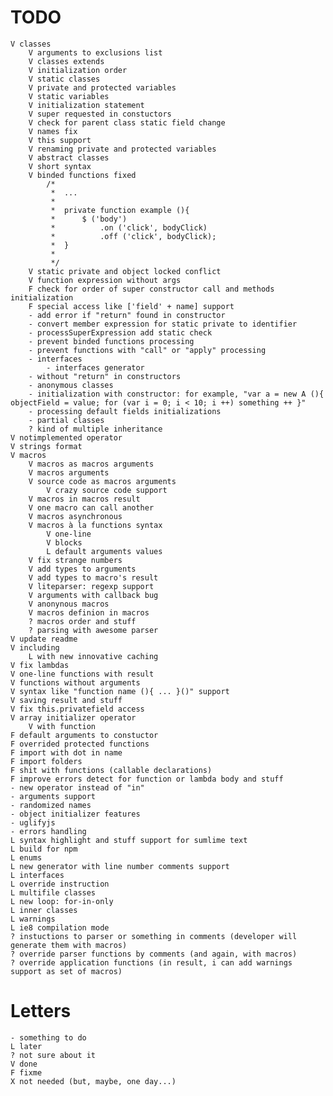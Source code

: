# TODO
	V classes
		V arguments to exclusions list
		V classes extends
		V initialization order
		V static classes
		V private and protected variables
		V static variables
		V initialization statement
		V super requested in constuctors
		V check for parent class static field change
		V names fix
		V this support
		V renaming private and protected variables
		V abstract classes
		V short syntax
		V binded functions fixed 
			/*
			 * 	...
			 * 	
			 * 	private function example (){
			 *		$ ('body')
			 * 			.on ('click', bodyClick)
			 * 			.off ('click', bodyClick);
			 * 	}
			 * 	
			 */
		V static private and object locked conflict
		V function expression without args
		F check for order of super constructor call and methods initialization
		F special access like ['field' + name] support
		- add error if "return" found in constructor
		- convert member expression for static private to identifier
		- processSuperExpression add static check
		- prevent binded functions processing
		- prevent functions with "call" or "apply" processing
		- interfaces
			- interfaces generator
		- without "return" in constructors
		- anonymous classes
		- initialization with constructor: for example, "var a = new A (){ objectField = value; for (var i = 0; i < 10; i ++) something ++ }"
		- processing default fields initializations
		- partial classes
		? kind of multiple inheritance 
	V notimplemented operator
	V strings format
	V macros
		V macros as macros arguments
		V macros arguments
		V source code as macros arguments
			V crazy source code support
		V macros in macros result
		V one macro can call another
		V macros asynchronous
		V macros à la functions syntax
			V one-line
			V blocks
			L default arguments values
		V fix strange numbers
		V add types to arguments
		V add types to macro's result
		V liteparser: regexp support
		V arguments with callback bug
		V anonynous macros
		V macros definion in macros
		? macros order and stuff
		? parsing with awesome parser
	V update readme
	V including
		L with new innovative caching
	V fix lambdas
	V one-line functions with result
	V functions without arguments
	V syntax like "function name (){ ... }()" support
	V saving result and stuff
	V fix this.privatefield access
	V array initializer operator
		V with function
	F default arguments to constuctor
	F overrided protected functions
	F import with dot in name
	F import folders
	F shit with functions (callable declarations)
	F improve errors detect for function or lambda body and stuff
	- new operator instead of "in"
	- arguments support
	- randomized names
	- object initializer features
	- uglifyjs
	- errors handling
	L syntax highlight and stuff support for sumlime text
	L build for npm
	L enums
	L new generator with line number comments support
	L interfaces
	L override instruction
	L multifile classes
	L new loop: for-in-only
	L inner classes
	L warnings
	L ie8 compilation mode
	? instuctions to parser or something in comments (developer will generate them with macros)
	? override parser functions by comments (and again, with macros)
	? override application functions (in result, i can add warnings support as set of macros)

# Letters
	- something to do
	L later
	? not sure about it
	V done
	F fixme
	X not needed (but, maybe, one day...)